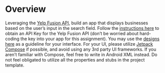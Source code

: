 # Overview
Leveraging the [Yelp Fusion API](https://docs.developer.yelp.com/docs/fusion-intro), build an app that displays businesses based on the user’s input in the search field. Follow the [instructions here](https://docs.developer.yelp.com/docs/fusion-authentication) to obtain an API Key for the Yelp Fusion API (don’t be worried about hard-coding the key into your app for this assignment). You may use the [designs here](https://www.figma.com/file/vcfmVmKtPf4hPwIm12jfQ5/Android-Homework?type=design&node-id=2-9&mode=design&t=EXoeVDU6A6rwhxmO-0) as a guideline for your interface. For your UI, please utilize [Jetpack Compose](https://developer.android.com/jetpack/compose) if possible, and avoid using any 3rd party UI frameworks. If you aren’t familiar with Compose, feel free to write in Android XML instead. Do not feel obligated to utilize all the properties and stubs in the project template.
